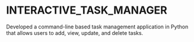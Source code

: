 # INTERACTIVE_TASK_MANAGER
Developed a command-line based task management application in Python that allows users to add, view, update, and delete tasks.
